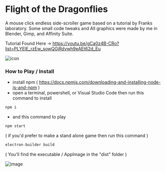 # Flight of the Dragonflies
A mouse click endless side-scroller game based on a tutorial by Franks laboratory.
Some small code tweaks and All graphics were made by me in Blender, Gimp, and Affinity Suite.

Tutorial Found Here ->
https://youtu.be/gCa0z4B-CRo?list=PLYElE_rzEw_sowQGjRdvwh9eAEt62d_Eu

![icon](https://user-images.githubusercontent.com/11281480/128264789-aa41359e-81d9-400a-b931-cf8d6e5b878c.png)

### How to Play / Install
* install npm ( https://docs.npmjs.com/downloading-and-installing-node-js-and-npm )
* open a terminal, powershell, or Visual Studio Code then run this command to install

```js
npm i
```
* and this command to play

```js
npm start
```

( if you'd prefer to make a stand alone game then run this command )


```js
electron-builder build
```

( You'll find the executable / AppImage in the "dist" folder )

![image](https://user-images.githubusercontent.com/11281480/128399282-d2f7d541-37f3-486e-a056-2364ae0254bf.png)

